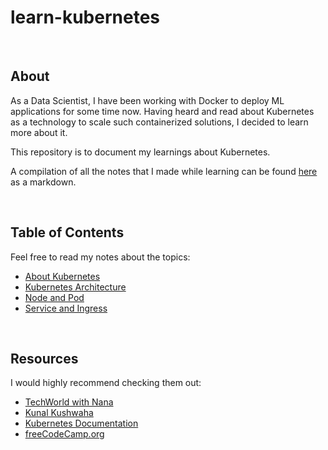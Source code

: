 # learn-kubernetes

<br>

## About
As a Data Scientist, I have been working with Docker to deploy ML applications for some time now. 
Having heard and read about Kubernetes as a technology to scale such containerized solutions, 
I decided to learn more about it.

This repository is to document my learnings about Kubernetes. 

A compilation of all the notes that I made while learning can be found 
[here](https://github.com/Chinmay-47/learn-kubernetes/blob/main/notes/all_notes.md) as a markdown.

<br>

## Table of Contents
Feel free to read my notes about the topics:

- [About Kubernetes](https://github.com/Chinmay-47/learn-kubernetes/blob/main/notes/about_kubernetes.md)
- [Kubernetes Architecture](https://github.com/Chinmay-47/learn-kubernetes/blob/main/notes/kubernetes_architecture.md)
- [Node and Pod](https://github.com/Chinmay-47/learn-kubernetes/blob/main/notes/node_pod.md)
- [Service and Ingress](https://github.com/Chinmay-47/learn-kubernetes/blob/main/notes/service_ingress.md)


<br>

## Resources
I would highly recommend checking them out:

- [TechWorld with Nana](https://www.youtube.com/channel/UCdngmbVKX1Tgre699-XLlUA)
- [Kunal Kushwaha](https://www.youtube.com/channel/UCBGOUQHNNtNGcGzVq5rIXjw)
- [Kubernetes Documentation](https://kubernetes.io/docs/home/)
- [freeCodeCamp.org](https://www.youtube.com/c/Freecodecamp)
